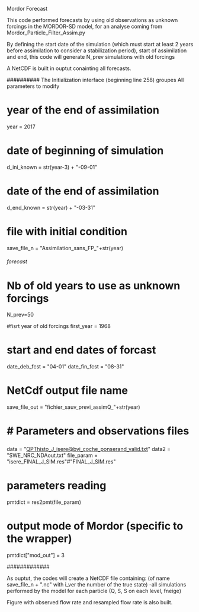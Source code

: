 Mordor Forecast

This code performed forecasts
by using old observations as unknown forcings in the MORDOR-SD model, for an analyse coming
from Mordor_Particle_Filter_Assim.py

By defining the start date of the simulation (which must start at least 2 years before assimilation
to consider a stabilization period), start of assimilation and end, this code will generate
N_prev simulations with old forcings


A NetCDF is built in ouptut conainting all forecasts.


##########
The Initialization interface (beginning line 258) groupes
All parameters to modify

# year of the end of assimilation
year = 2017

# date of beginning of simulation
d_ini_known   = str(year-3) + "-09-01"
# date of the end of assimilation
d_end_known   = str(year)   + "-03-31"


# file with initial condition
save_file_n = "Assimilation_sans_FP_"+str(year)

###### forecast
# Nb of old years to use as unknown forcings
N_prev=50

#fisrt year of old forcings
first_year = 1968

# start and end dates of forcast
date_deb_fcst = "04-01"
date_fin_fcst = "08-31"

# NetCdf output file name
save_file_out = "fichier_sauv_previ_assimQ_"+str(year)



# # Parameters and observations files
###
data       = "QPThisto_J_isere@bvi_coche_ponserand_valid.txt"
data2      = "SWE_NRC_NDAout.txt"
file_param = "isere_FINAL_J_SIM.res"#"FINAL_J_SIM.res"



# parameters reading
pmtdict = res2pmt(file_param)

# output mode of Mordor (specific to the wrapper)
pmtdict["mod_out"] = 3


#############

As ouptut, the codes will create a NetCDF file containing:
(of name save_file_n + ".nc" with i_ver the number of the true state)
-all simulations performed by the model for each particle (Q, S, S on each level, fneige)


Figure with observed flow rate and resampled flow rate is also built.




